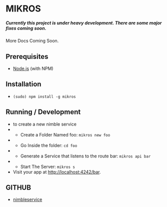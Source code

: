 
# MIKROS
##### Currently this project is under heavy development. There are some major fixes coming soon.
More Docs Coming Soon.

## Prerequisites
* [Node.js](http://nodejs.org/) (with NPM)

## Installation

* `(sudo) npm install -g mikros`

## Running / Development

*  to create a new nimble service 
*  * Create a Folder Named foo: `mikros new foo`
*  * Go Inside the folder: `cd foo`
*  * Generate a Service that listens to the route bar: `mikros api bar`
*  * Start The Server: `mikros s`
* Visit your app at [http://localhost:4242/bar](http://localhost:4242/bar).


## GITHUB
* [nimbleservice](http://github.com/charliemitchell/mikros) 